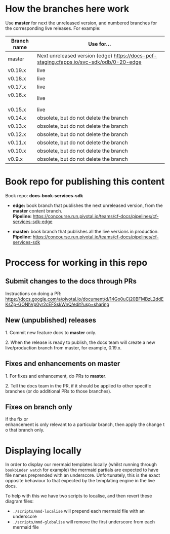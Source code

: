 
# How the branches here work

Use **master** for next the unreleased version, and numbered branches for the corresponding live releases. For example:

| Branch name | Use for… |
|-------------| ------|
| master      | Next unreleased version (edge) https://docs-pcf-staging.cfapps.io/svc-sdk/odb/0-20-edge|
| v0.19.x         | live | 
| v0.18.x         | live | 
| v0.17.x         | live | 
| v0.16.x         | live |
| v0.15.x        | live |
| v0.14.x         | obsolete, but do not delete the branch | 
| v0.13.x         | obsolete, but do not delete the branch | 
| v0.12.x         | obsolete, but do not delete the branch | 
| v0.11.x         | obsolete, but do not delete the branch | 
| v0.10.x         | obsolete, but do not delete the branch | 
| v0.9.x         | obsolete, but do not delete the branch | 


# Book repo for publishing this content

Book repo: **docs-book-services-sdk**

* **edge:** book branch that publishes the next unreleased version, from the **master** content branch. <br>**Pipeline:** https://concourse.run.pivotal.io/teams/cf-docs/pipelines/cf-services-sdk-edge

* **master:** book branch that publishes all the live versions in production. <br>**Pipeline:** https://concourse.run.pivotal.io/teams/cf-docs/pipelines/cf-services-sdk

# Proccess for working in this repo

## Submit changes to the docs through PRs

Instructions on doing a PR: https://docs.google.com/a/pivotal.io/document/d/14Go0uCj20BFMBzL2ddEKsZp-GONhVp0yr2cEFSskWnQ/edit?usp=sharing

## New (unpublished) releases

1. Commit new feature docs to **master** only.

2. When the release is ready to publish, the docs team will create a new live/production branch from master, for example, 0.19.x.

## Fixes and enhancements on master

1. For fixes and enhancement, do PRs to **master**.

2. Tell the docs team in the PR, if it should be applied to other specific branches (or do additional PRs to those branches).

## Fixes on branch only

If the fix or enhancement is only relevant to a particular branch, then apply the change to that branch only.

# Displaying locally

In order to display our mermaid templates locally (whilst running through `bookbinder watch` for example) the mermaid partials are expected to have file names preprended with an underscore. Unfortunately, this is the exact opposite behaviour to that expected by the templating engine in the live docs.

To help with this we have two scripts to localise, and then revert these diagram files:
* `./scripts/mmd-localise` will prepend each mermaid file with an underscore
* `./scripts/mmd-globalise` will remove the first underscore from each mermaid file

